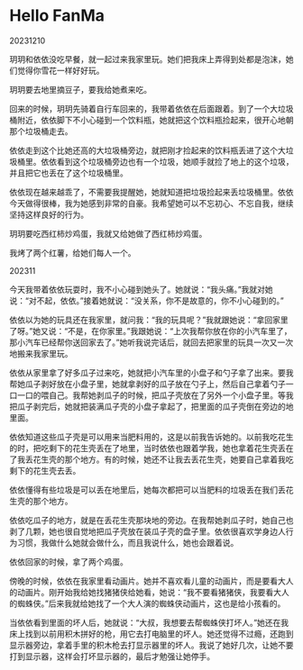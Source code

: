# Hello FanMa 

20231210

玥玥和依依没吃早餐，就一起过来我家里玩。她们把我床上弄得到处都是泡沫，她们觉得你雪花一样好好玩。

玥玥要去地里摘豆子，要我给她煮来吃。

回来的时候，玥玥先骑着自行车回来的，我带着依依在后面跟着。到了一个大垃圾桶附近，依依脚下不小心碰到一个饮料瓶，她就把这个饮料瓶捡起来，很开心地朝那个垃圾桶走去。

依依走到这个比她还高的大垃圾桶旁边，就把刚才捡起来的饮料瓶丢进了这个大垃圾桶里。依依看到这个垃圾桶旁边也有一个垃圾，她顺手就捡了地上的这个垃圾，并且把它也丢在了这个垃圾桶里。

依依现在越来越乖了，不需要我提醒她，她就知道把垃圾捡起来丢垃圾桶里。依依今天做得很棒，我为她感到非常的自豪。我希望她可以不忘初心、不忘自我，继续坚持这样良好的行为。

玥玥要吃西红柿炒鸡蛋，我就又给她做了西红柿炒鸡蛋。

我烤了两个红薯，给她们每人一个。

202311

今天我带着依依玩耍时，我不小心碰到她头了。她就说：“我头痛。”我就对她说：“对不起，依依。”接着她就说：“没关系，你不是故意的，你不小心碰到的。”

依依以为她的玩具还在我家里，就问我：“我的玩具呢？”我就跟她说：“拿回家里了呀。”她又说：“不是，在你家里。”我跟她说：“上次我帮你放在你的小汽车里了，那小汽车已经帮你送回家去了。”她听我说完话后，就回去把家里的玩具一次又一次地搬来我家里玩。

依依从家里拿了好多瓜子过来吃，她就把小汽车里的小盘子和勺子拿了出来。要我帮她瓜子剥好放在小盘子里，她就拿剥好的瓜子放在勺子上，然后自己拿着勺子一口一口的喂自己。我帮她剥瓜子的时候，把瓜子壳放在了另外一个小盘子里。等我把瓜子剥完后，她就把装满瓜子壳的小盘子拿起了，把里面的瓜子壳倒在旁边的地里面。

依依知道这些瓜子壳是可以用来当肥料用的，这是以前我告诉她的。以前我吃花生的时，把吃剩下的花生壳丢在了地里，当时依依也跟着学我，她也拿着花生壳丢在了我丢花生壳的那个地方。有的时候，她还不让我去丢花生壳，她要自己拿着我吃剩下的花生壳去丢。

依依懂得有些垃圾是可以丢在地里后，她每次都把可以当肥料的垃圾丢在我们丢花生壳的那个地方。

依依吃瓜子的地方，就是在丢花生壳那块地的旁边。在我帮她剥瓜子时，她自己也剥了几颗，她也很自觉地把瓜子壳放在装瓜子壳的盘子里。依依很喜欢学身边人行为习惯，我做什么她就会做什么，而且我说什么，她也会跟着说。

依依回家的时候，拿了两个鸡蛋。

傍晚的时候，依依在我家里看动画片。她并不喜欢看儿童的动画片，而是要看大人的动画片。刚开始我给她找猪猪侠给她看，她说：“我不要看猪猪侠，我要看大人的蜘蛛侠。”后来我就给她找了一个大人演的蜘蛛侠动画片，这也是给小孩看的。

当依依看到里面的坏人后，她就说：“大叔，我想要去帮蜘蛛侠打坏人。”她还在我床上找到以前用积木拼好的枪，用它去打电脑里的坏人。她还觉得不过瘾，还跑到显示器旁边，拿着手里的积木枪去打显示器里的坏人。我说了她好几次，让她不要打到显示器，这样会打坏显示器的，最后才勉强让她停手。